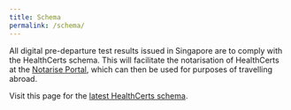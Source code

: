 ```yaml
---
title: Schema
permalink: /schema/
---
```


All digital pre-departure test results issued in Singapore are to comply with the HealthCerts schema. This will facilitate the notarisation of HealthCerts at the <a href="https://notarise.gov.sg/" target="_blank">Notarise Portal</a>, which can then be used for purposes of travelling abroad.

Visit this page for the <a href="https://schemata.openattestation.com/" target="_blank">latest HealthCerts schema</a>.
